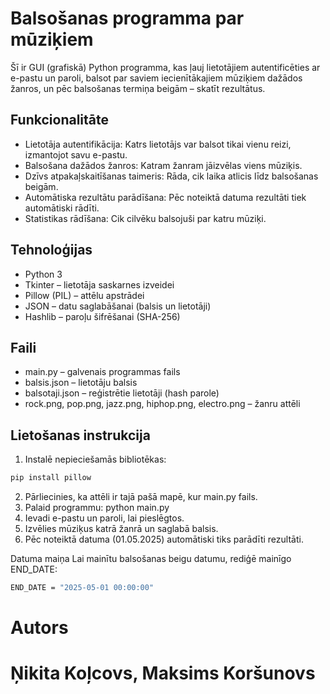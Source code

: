 # Balsošanas programma par mūziķiem

Šī ir GUI (grafiskā) Python programma, kas ļauj lietotājiem autentificēties ar e-pastu un paroli, balsot par saviem iecienītākajiem mūziķiem dažādos žanros, un pēc balsošanas termiņa beigām – skatīt rezultātus.

## Funkcionalitāte
- Lietotāja autentifikācija: Katrs lietotājs var balsot tikai vienu reizi, izmantojot savu e-pastu.
- Balsošana dažādos žanros: Katram žanram jāizvēlas viens mūziķis.
- Dzīvs atpakaļskaitīšanas taimeris: Rāda, cik laika atlicis līdz balsošanas beigām.
- Automātiska rezultātu parādīšana: Pēc noteiktā datuma rezultāti tiek automātiski rādīti.
- Statistikas rādīšana: Cik cilvēku balsojuši par katru mūziķi.

## Tehnoloģijas
- Python 3
- Tkinter – lietotāja saskarnes izveidei
- Pillow (PIL) – attēlu apstrādei
- JSON – datu saglabāšanai (balsis un lietotāji)
- Hashlib – paroļu šifrēšanai (SHA-256)

## Faili
- main.py – galvenais programmas fails
- balsis.json – lietotāju balsis
- balsotaji.json – reģistrētie lietotāji (hash parole)
- rock.png, pop.png, jazz.png, hiphop.png, electro.png – žanru attēli

## Lietošanas instrukcija

1. Instalē nepieciešamās bibliotēkas:
```sh
pip install pillow
```
2. Pārliecinies, ka attēli ir tajā pašā mapē, kur main.py fails.
3. Palaid programmu:
python main.py
4. Ievadi e-pastu un paroli, lai pieslēgtos.
5. Izvēlies mūziķus katrā žanrā un saglabā balsis.
6. Pēc noteiktā datuma (01.05.2025) automātiski tiks parādīti rezultāti.

Datuma maiņa
Lai mainītu balsošanas beigu datumu, rediģē mainīgo END_DATE:
```sh
END_DATE = "2025-05-01 00:00:00"
```
# Autors
# Ņikita Koļcovs, Maksims Koršunovs 
